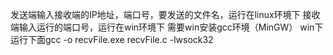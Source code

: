 发送端输入接收端的IP地址，端口号，要发送的文件名，运行在linux环境下
接收端输入运行的端口号，运行在win环境下
    需要win安装gcc环境（MinGW）
    win下运行下面gcc -o recvFile.exe recvFile.c -lwsock32